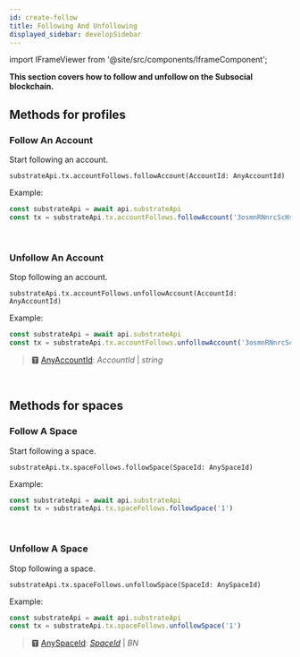 ```yaml
---
id: create-follow
title: Following And Unfollowing
displayed_sidebar: developSidebar
---
```


<head>
  <title>Following And Unfollowing With The Subsocial JS SDK</title>
</head>

import IFrameViewer from '@site/src/components/IframeComponent';

**This section covers how to follow and unfollow on the Subsocial blockchain.**

## Methods for profiles

### Follow An Account

Start following an account.

```
substrateApi.tx.accountFollows.followAccount(AccountId: AnyAccountId)
```

Example: 

```typescript
const substrateApi = await api.substrateApi
const tx = substrateApi.tx.accountFollows.followAccount('3osmnRNnrcScHsgkTJH1xyBF5kGjpbWHsGrqM31BJpy4vwn8')
```

 <IFrameViewer
      src="https://play.subsocial.network/follows/following/account?iframe=true"
  />
<br/>

### Unfollow An Account

Stop following an account.

```
substrateApi.tx.accountFollows.unfollowAccount(AccountId: AnyAccountId)
```

Example: 

```typescript
const substrateApi = await api.substrateApi
const tx = substrateApi.tx.accountFollows.unfollowAccount('3osmnRNnrcScHsgkTJH1xyBF5kGjpbWHsGrqM31BJpy4vwn8')
```

> 🆃 [AnyAccountId](https://docs.subsocial.network/js-docs/js-sdk/modules.html#anyaccountid): *AccountId* | *string*

 <IFrameViewer
      src="https://play.subsocial.network/follows/unfollowing/account?iframe=true"
  />
<br/>

## Methods for spaces

### Follow A Space

Start following a space.

```
substrateApi.tx.spaceFollows.followSpace(SpaceId: AnySpaceId)
```

Example:

```typescript
const substrateApi = await api.substrateApi
const tx = substrateApi.tx.spaceFollows.followSpace('1')
```

 <IFrameViewer
      src="https://play.subsocial.network/follows/following/space?iframe=true"
  />
<br/>

### Unfollow A Space

Stop following a space.

```
substrateApi.tx.spaceFollows.unfollowSpace(SpaceId: AnySpaceId)
```

Example:

```typescript
const substrateApi = await api.substrateApi
const tx = substrateApi.tx.spaceFollows.unfollowSpace('1')
```

> 🆃 [AnySpaceId](https://docs.subsocial.network/js-docs/js-sdk/modules.html#anyspaceid): [*SpaceId*](https://docs.subsocial.network/js-docs/js-sdk/interfaces/interfaces.spaceid.html) | *BN*

 <IFrameViewer
      src="https://play.subsocial.network/follows/unfollowing/space?iframe=true"
  />
<br/>

